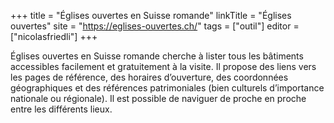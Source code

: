 +++
title = "Églises ouvertes en Suisse romande"
linkTitle = "Églises ouvertes"
site = "https://eglises-ouvertes.ch/"
tags = ["outil"]
editor = ["nicolasfriedli"]
+++

Églises ouvertes en Suisse romande cherche à lister tous les bâtiments accessibles facilement et gratuitement à la visite. Il propose des liens vers les pages de référence, des horaires d’ouverture, des coordonnées géographiques et des références patrimoniales (bien culturels d’importance nationale ou régionale). Il est possible de naviguer de proche en proche entre les différents lieux.
